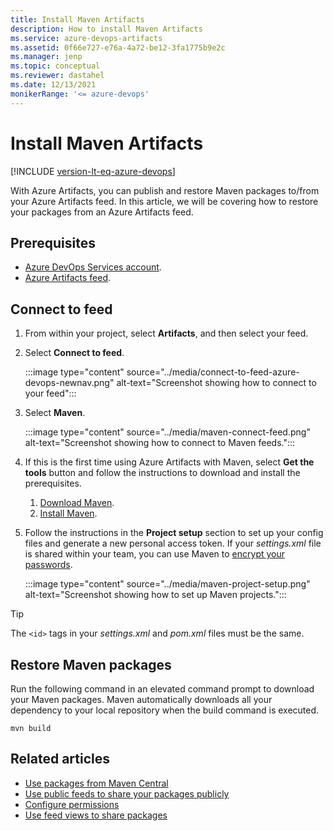 ```yaml
---
title: Install Maven Artifacts 
description: How to install Maven Artifacts
ms.service: azure-devops-artifacts
ms.assetid: 0f66e727-e76a-4a72-be12-3fa1775b9e2c
ms.manager: jenp
ms.topic: conceptual
ms.reviewer: dastahel
ms.date: 12/13/2021
monikerRange: '<= azure-devops'
---
```


# Install Maven Artifacts

[!INCLUDE [version-lt-eq-azure-devops](../../includes/version-lt-eq-azure-devops.md)]

With Azure Artifacts, you can publish and restore Maven packages to/from your Azure Artifacts feed. In this article, we will be covering how to restore your packages from an Azure Artifacts feed.

## Prerequisites

- [Azure DevOps Services account](https://azure.microsoft.com/services/devops/).
- [Azure Artifacts feed](../../artifacts/get-started-nuget.md).

## Connect to feed

1. From within your project, select **Artifacts**, and then select your feed.

1. Select **Connect to feed**.

    :::image type="content" source="../media/connect-to-feed-azure-devops-newnav.png" alt-text="Screenshot showing how to connect to your feed":::

1. Select **Maven**.

    :::image type="content" source="../media/maven-connect-feed.png" alt-text="Screenshot showing how to connect to Maven feeds.":::

1. If this is the first time using Azure Artifacts with Maven, select **Get the tools** button and follow the instructions to download and install the prerequisites.

    1. [Download Maven](https://maven.apache.org/download.cgi).
    1. [Install Maven](https://maven.apache.org/install.html).

1. Follow the instructions in the **Project setup** section to set up your config files and generate a new personal access token. If your *settings.xml* file is shared within your team, you can use Maven to [encrypt your passwords](https://maven.apache.org/guides/mini/guide-encryption.html).

    :::image type="content" source="../media/maven-project-setup.png" alt-text="Screenshot showing how to set up Maven projects.":::

> [!TIP]
> The `<id>` tags in your *settings.xml* and *pom.xml* files must be the same.

## Restore Maven packages

Run the following command in an elevated command prompt to download your Maven packages. Maven automatically downloads all your dependency to your local repository when the build command is executed.

```Command
mvn build
```

## Related articles

- [Use packages from Maven Central](./upstream-sources.md)
- [Use public feeds to share your packages publicly](../tutorials/share-packages-publicly.md)
- [Configure permissions](../feeds/feed-permissions.md)
- [Use feed views to share packages](../feeds/views.md)